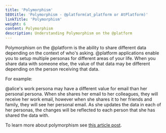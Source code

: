 ```yaml
---
title: 'Polymorphism'
SEOtitle: 'Polymorphism - @platform(at_platform or AtPlatform)'
linkTitle: 'Polymorphism'
weight: 6
content: Polymorphism
description: Understanding Polymorphism on the @platform
---
```


Polymorphism on the @platform is the ability to share different data depending on the context of who's asking.
@platform applications enable you to setup multiple personas for different areas of your life.
When you share data with someone else, the value of that data may be different depending on the person receiving that data.

For example:

@alice's work persona may have a different value for email than her personal persona.
When she shares her email to her colleagues, they will receive her work email, however when she shares it to her friends and family, they will see her personal email.
As she updates the data in each of her personas, the changes will be reflected to each person that she has shared the data with.

To learn more about polymorphism see [this article post](https://medium.com/flutter-community/building-flutter-apps-with-no-backend-9715b764a81e#67d3).
